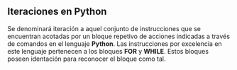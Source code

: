 ## Iteraciones en Python ##

Se denominará iteración a aquel conjunto de instrucciones que se encuentran acotadas por un bloque repetivo de acciones indicadas a través de comandos en el lenguaje **Python**. Las instrucciones por excelencia en este lenguaje pertenecen a los bloques **FOR** y **WHILE**. Estos bloques poseen identación para reconocer  el bloque como tal.
